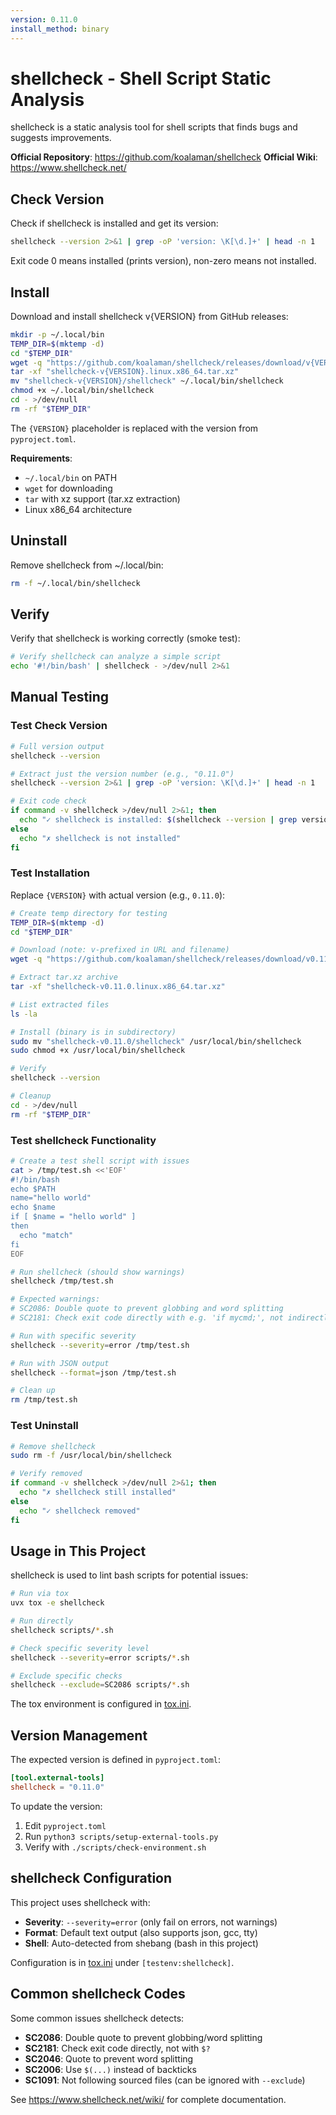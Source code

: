 ```yaml
---
version: 0.11.0
install_method: binary
---
```


# shellcheck - Shell Script Static Analysis

shellcheck is a static analysis tool for shell scripts that finds bugs and suggests improvements.

**Official Repository**: <https://github.com/koalaman/shellcheck>
**Official Wiki**: <https://www.shellcheck.net/>

## Check Version

Check if shellcheck is installed and get its version:

```bash check-version
shellcheck --version 2>&1 | grep -oP 'version: \K[\d.]+' | head -n 1
```

Exit code 0 means installed (prints version), non-zero means not installed.

## Install

Download and install shellcheck v{VERSION} from GitHub releases:

```bash install
mkdir -p ~/.local/bin
TEMP_DIR=$(mktemp -d)
cd "$TEMP_DIR"
wget -q "https://github.com/koalaman/shellcheck/releases/download/v{VERSION}/shellcheck-v{VERSION}.linux.x86_64.tar.xz"
tar -xf "shellcheck-v{VERSION}.linux.x86_64.tar.xz"
mv "shellcheck-v{VERSION}/shellcheck" ~/.local/bin/shellcheck
chmod +x ~/.local/bin/shellcheck
cd - >/dev/null
rm -rf "$TEMP_DIR"
```

The `{VERSION}` placeholder is replaced with the version from `pyproject.toml`.

**Requirements**:

- `~/.local/bin` on PATH
- `wget` for downloading
- `tar` with xz support (tar.xz extraction)
- Linux x86_64 architecture

## Uninstall

Remove shellcheck from ~/.local/bin:

```bash uninstall
rm -f ~/.local/bin/shellcheck
```

## Verify

Verify that shellcheck is working correctly (smoke test):

```bash verify
# Verify shellcheck can analyze a simple script
echo '#!/bin/bash' | shellcheck - >/dev/null 2>&1
```

## Manual Testing

### Test Check Version

```bash
# Full version output
shellcheck --version

# Extract just the version number (e.g., "0.11.0")
shellcheck --version 2>&1 | grep -oP 'version: \K[\d.]+' | head -n 1

# Exit code check
if command -v shellcheck >/dev/null 2>&1; then
  echo "✓ shellcheck is installed: $(shellcheck --version | grep version | head -n 1)"
else
  echo "✗ shellcheck is not installed"
fi
```

### Test Installation

Replace `{VERSION}` with actual version (e.g., `0.11.0`):

```bash
# Create temp directory for testing
TEMP_DIR=$(mktemp -d)
cd "$TEMP_DIR"

# Download (note: v-prefixed in URL and filename)
wget -q "https://github.com/koalaman/shellcheck/releases/download/v0.11.0/shellcheck-v0.11.0.linux.x86_64.tar.xz"

# Extract tar.xz archive
tar -xf "shellcheck-v0.11.0.linux.x86_64.tar.xz"

# List extracted files
ls -la

# Install (binary is in subdirectory)
sudo mv "shellcheck-v0.11.0/shellcheck" /usr/local/bin/shellcheck
sudo chmod +x /usr/local/bin/shellcheck

# Verify
shellcheck --version

# Cleanup
cd - >/dev/null
rm -rf "$TEMP_DIR"
```

### Test shellcheck Functionality

```bash
# Create a test shell script with issues
cat > /tmp/test.sh <<'EOF'
#!/bin/bash
echo $PATH
name="hello world"
echo $name
if [ $name = "hello world" ]
then
  echo "match"
fi
EOF

# Run shellcheck (should show warnings)
shellcheck /tmp/test.sh

# Expected warnings:
# SC2086: Double quote to prevent globbing and word splitting
# SC2181: Check exit code directly with e.g. 'if mycmd;', not indirectly with $?

# Run with specific severity
shellcheck --severity=error /tmp/test.sh

# Run with JSON output
shellcheck --format=json /tmp/test.sh

# Clean up
rm /tmp/test.sh
```

### Test Uninstall

```bash
# Remove shellcheck
sudo rm -f /usr/local/bin/shellcheck

# Verify removed
if command -v shellcheck >/dev/null 2>&1; then
  echo "✗ shellcheck still installed"
else
  echo "✓ shellcheck removed"
fi
```

## Usage in This Project

shellcheck is used to lint bash scripts for potential issues:

```bash
# Run via tox
uvx tox -e shellcheck

# Run directly
shellcheck scripts/*.sh

# Check specific severity level
shellcheck --severity=error scripts/*.sh

# Exclude specific checks
shellcheck --exclude=SC2086 scripts/*.sh
```

The tox environment is configured in [tox.ini](../../tox.ini).

## Version Management

The expected version is defined in `pyproject.toml`:

```toml
[tool.external-tools]
shellcheck = "0.11.0"
```

To update the version:

1. Edit `pyproject.toml`
1. Run `python3 scripts/setup-external-tools.py`
1. Verify with `./scripts/check-environment.sh`

## shellcheck Configuration

This project uses shellcheck with:

- **Severity**: `--severity=error` (only fail on errors, not warnings)
- **Format**: Default text output (also supports json, gcc, tty)
- **Shell**: Auto-detected from shebang (bash in this project)

Configuration is in [tox.ini](../../tox.ini) under `[testenv:shellcheck]`.

## Common shellcheck Codes

Some common issues shellcheck detects:

- **SC2086**: Double quote to prevent globbing/word splitting
- **SC2181**: Check exit code directly, not with `$?`
- **SC2046**: Quote to prevent word splitting
- **SC2006**: Use `$(...)` instead of backticks
- **SC1091**: Not following sourced files (can be ignored with `--exclude`)

See <https://www.shellcheck.net/wiki/> for complete documentation.
